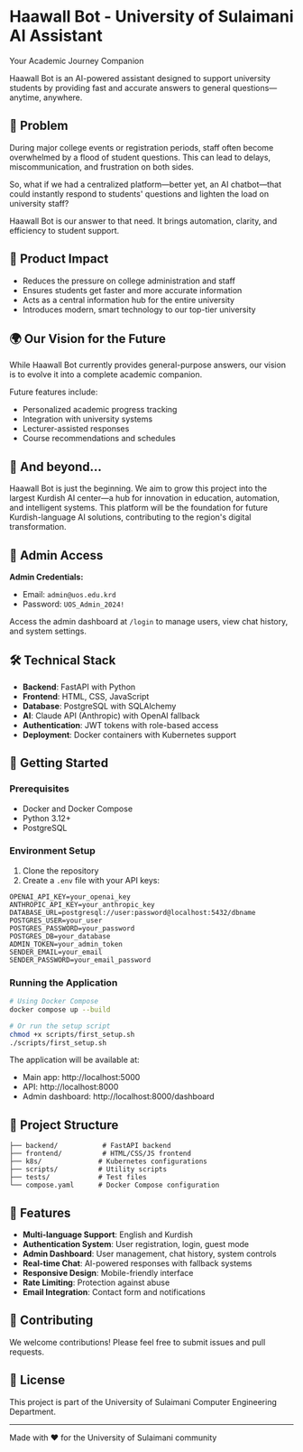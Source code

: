 # Haawall Bot - University of Sulaimani AI Assistant

Your Academic Journey Companion

Haawall Bot is an AI-powered assistant designed to support university students by providing fast and accurate answers to general questions—anytime, anywhere.

## 🎯 Problem
During major college events or registration periods, staff often become overwhelmed by a flood of student questions. This can lead to delays, miscommunication, and frustration on both sides.

So, what if we had a centralized platform—better yet, an AI chatbot—that could instantly respond to students' questions and lighten the load on university staff?

Haawall Bot is our answer to that need. It brings automation, clarity, and efficiency to student support.

## 🚀 Product Impact
- Reduces the pressure on college administration and staff
- Ensures students get faster and more accurate information
- Acts as a central information hub for the entire university
- Introduces modern, smart technology to our top-tier university

## 🌍 Our Vision for the Future
While Haawall Bot currently provides general-purpose answers, our vision is to evolve it into a complete academic companion.

Future features include:
- Personalized academic progress tracking
- Integration with university systems
- Lecturer-assisted responses
- Course recommendations and schedules

## 🧠 And beyond...
Haawall Bot is just the beginning. We aim to grow this project into the largest Kurdish AI center—a hub for innovation in education, automation, and intelligent systems.
This platform will be the foundation for future Kurdish-language AI solutions, contributing to the region's digital transformation.

## 🔐 Admin Access
**Admin Credentials:**
- Email: `admin@uos.edu.krd`
- Password: `UOS_Admin_2024!`

Access the admin dashboard at `/login` to manage users, view chat history, and system settings.

## 🛠️ Technical Stack
- **Backend**: FastAPI with Python
- **Frontend**: HTML, CSS, JavaScript
- **Database**: PostgreSQL with SQLAlchemy
- **AI**: Claude API (Anthropic) with OpenAI fallback
- **Authentication**: JWT tokens with role-based access
- **Deployment**: Docker containers with Kubernetes support

## 🚀 Getting Started

### Prerequisites
- Docker and Docker Compose
- Python 3.12+
- PostgreSQL

### Environment Setup
1. Clone the repository
2. Create a `.env` file with your API keys:
```env
OPENAI_API_KEY=your_openai_key
ANTHROPIC_API_KEY=your_anthropic_key
DATABASE_URL=postgresql://user:password@localhost:5432/dbname
POSTGRES_USER=your_user
POSTGRES_PASSWORD=your_password
POSTGRES_DB=your_database
ADMIN_TOKEN=your_admin_token
SENDER_EMAIL=your_email
SENDER_PASSWORD=your_email_password
```

### Running the Application
```bash
# Using Docker Compose
docker compose up --build

# Or run the setup script
chmod +x scripts/first_setup.sh
./scripts/first_setup.sh
```

The application will be available at:
- Main app: http://localhost:5000
- API: http://localhost:8000
- Admin dashboard: http://localhost:8000/dashboard

## 📁 Project Structure
```
├── backend/           # FastAPI backend
├── frontend/          # HTML/CSS/JS frontend
├── k8s/              # Kubernetes configurations
├── scripts/          # Utility scripts
├── tests/            # Test files
└── compose.yaml      # Docker Compose configuration
```

## 🔧 Features
- **Multi-language Support**: English and Kurdish
- **Authentication System**: User registration, login, guest mode
- **Admin Dashboard**: User management, chat history, system controls
- **Real-time Chat**: AI-powered responses with fallback systems
- **Responsive Design**: Mobile-friendly interface
- **Rate Limiting**: Protection against abuse
- **Email Integration**: Contact form and notifications

## 🤝 Contributing
We welcome contributions! Please feel free to submit issues and pull requests.

## 📄 License
This project is part of the University of Sulaimani Computer Engineering Department.

---
Made with ❤️ for the University of Sulaimani community